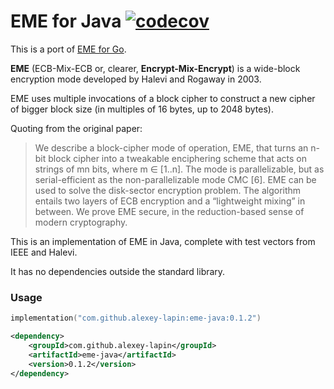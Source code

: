EME for Java [![codecov](https://codecov.io/gh/alexey-lapin/eme-java/branch/master/graph/badge.svg?token=N4DYGSK1QZ)](https://codecov.io/gh/alexey-lapin/eme-java)
==========
This is a port of [EME for Go](https://github.com/rfjakob/eme).

**EME** (ECB-Mix-ECB or, clearer, **Encrypt-Mix-Encrypt**) is a wide-block
encryption mode developed by Halevi
and Rogaway in 2003.

EME uses multiple invocations of a block cipher to construct a new
cipher of bigger block size (in multiples of 16 bytes, up to 2048 bytes).

Quoting from the original paper:

> We describe a block-cipher mode of operation, EME, that turns an n-bit block cipher into
> a tweakable enciphering scheme that acts on strings of mn bits, where m ∈ [1..n]. The mode is
> parallelizable, but as serial-efficient as the non-parallelizable mode CMC [6]. EME can be used
> to solve the disk-sector encryption problem. The algorithm entails two layers of ECB encryption
> and a “lightweight mixing” in between. We prove EME secure, in the reduction-based sense of
> modern cryptography.

This is an implementation of EME in Java, complete with test vectors from IEEE
and Halevi.

It has no dependencies outside the standard library.

### Usage
```kotlin
implementation("com.github.alexey-lapin:eme-java:0.1.2")
```
```xml
<dependency>
    <groupId>com.github.alexey-lapin</groupId>
    <artifactId>eme-java</artifactId>
    <version>0.1.2</version>
</dependency>
```